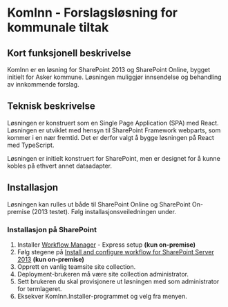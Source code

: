 # KomInn - Forslagsløsning for kommunale tiltak

## Kort funksjonell beskrivelse
KomInn er en løsning for SharePoint 2013 og SharePoint Online, bygget initielt for Asker kommune. Løsningen muliggjør innsendelse og behandling av innkommende forslag. 

## Teknisk beskrivelse
Løsningen er konstruert som en Single Page Application (SPA) med React. Løsningen er utviklet med hensyn til SharePoint Framework webparts, som kommer i en nær fremtid. Det er derfor valgt å bygge løsningen på React med TypeScript. 

Løsningen er initielt konstruert for SharePoint, men er designet for å kunne kobles på ethvert annet dataadapter.   


## Installasjon
Løsningen kan rulles ut både til SharePoint Online og SharePoint On-premise (2013 testet). Følg installasjonsveiledningen under.  

### Installasjon på SharePoint
1. Installer [Workflow Manager](https://msdn.microsoft.com/en-us/library/jj193448.aspx) - Express setup **(kun on-premise)** 
2. Følg stegene på [Install and configure workflow for SharePoint Server 2013](https://technet.microsoft.com/en-us/library/jj658588.aspx)  **(kun on-premise)**
4. Opprett en vanlig teamsite site collection. 
3. Deployment-brukeren må være site collection administrator.
5. Sett brukeren du skal provisjonere ut løsningen med som administrator for termlageret. 
6. Eksekver KomInn.Installer-programmet og velg fra menyen.

 



